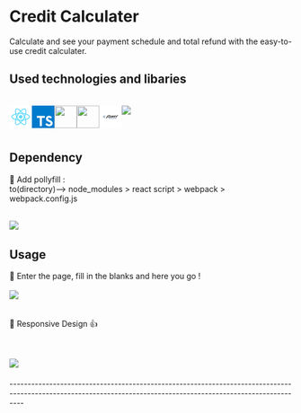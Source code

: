 # Credit Calculater

Calculate and see your payment schedule and total refund with the easy-to-use credit calculater.

## Used technologies and libaries

<br/>

<img align="left" width=40 src="https://raw.githubusercontent.com/github/explore/80688e429a7d4ef2fca1e82350fe8e3517d3494d/topics/react/react.png"/>
<img align="left" width=40 src="https://raw.githubusercontent.com/github/explore/80688e429a7d4ef2fca1e82350fe8e3517d3494d/topics/typescript/typescript.png"/>
<img align="left" width=40 height=40 src="https://avatars.githubusercontent.com/u/53986236?s=200&v=4">
<img align="left" width=40 height=40 src="https://encrypted-tbn0.gstatic.com/images?q=tbn:ANd9GcToyg3ay1ZtnbG_GfVckSe0B74r98EJC5jYBw&usqp=CAU" >
<img align="left" width=40 height=40 src="https://raw.githubusercontent.com/github/explore/80688e429a7d4ef2fca1e82350fe8e3517d3494d/topics/jquery/jquery.png">
<img  align="left" witdth=100 height=40 src="https://www.styled-components.com/atom.png">

<br/>
<br>
<br>

## Dependency

🔸 Add pollyfill : <br>
to(directory)--> node_modules > react script > webpack > webpack.config.js <br>
<br>

<img width=750 src="https://media3.giphy.com/media/h1xRKIp922Fpysmgba/giphy.gif?cid=790b7611f9ca432bab9d4b58b8d2199a78e11a207b973eae&rid=giphy.gif&ct=g">

<br>

## Usage

🔸 Enter the page, fill in the blanks and here you go !
<br>
<br>
<img width=750 src="https://media4.giphy.com/media/teXLIb6jGCnUsBw27y/giphy.gif">
<br>
<br>

🔸 Responsive Design 👍

<br>
<br>
<img width=750 src="https://media0.giphy.com/media/SYFeBjn3FPi1LK6lXw/giphy.gif?cid=790b7611d5f423c4cc03dfe428c3f9aeee8e17bc7b513eed&rid=giphy.gif&ct=g">
<br>
<br>
----------------------------------------------------------------------------------------------------------------------------------------------------------------

